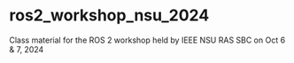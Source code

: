 # ros2_workshop_nsu_2024
Class material for the ROS 2 workshop held by IEEE NSU RAS SBC on Oct 6 &amp; 7, 2024
